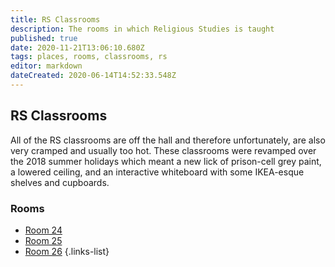 ```yaml
---
title: RS Classrooms
description: The rooms in which Religious Studies is taught
published: true
date: 2020-11-21T13:06:10.680Z
tags: places, rooms, classrooms, rs
editor: markdown
dateCreated: 2020-06-14T14:52:33.548Z
---
```


## RS Classrooms
All of the RS classrooms are off the hall and therefore unfortunately, are also very cramped and usually too hot. These classrooms were revamped over the 2018 summer holidays which meant a new lick of prison-cell grey paint, a lowered ceiling, and an interactive whiteboard with some IKEA-esque shelves and cupboards.

### Rooms

- [Room 24](/groups/rooms/rs/24)
- [Room 25](/groups/rooms/rs/25)
- [Room 26](/groups/rooms/rs/26)
{.links-list}